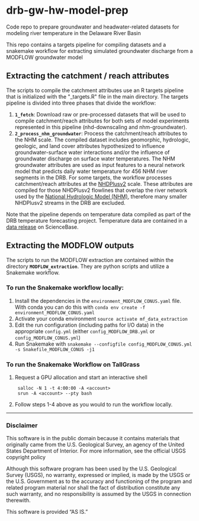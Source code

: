 # drb-gw-hw-model-prep
Code repo to prepare groundwater and headwater-related datasets for modeling river temperature in the Delaware River Basin

This repo contains a targets pipeline for compiling datasets and a snakemake workflow for extracting simulated groundwater discharge from a MODFLOW groundwater model

## Extracting the catchment / reach attributes
The scripts to compile the catchment attributes use an R targets pipeline that is initialized with the "_targets.R" file in the main directory. The targets pipeline is divided into three phases that divide the workflow:

1. **`1_fetch`**: Download raw or pre-processed datasets that will be used to compile catchment/reach attributes for both sets of model experiments represented in this pipeline (nhd-downscaling and nhm-groundwater).
3. **`2_process_nhm_groundwater`**: Process the catchment/reach attributes to the NHM scale. The compiled dataset includes geomorphic, hydrologic, geologic, and land cover attributes hypothesized to influence groundwater-surface water interactions and/or the influence of groundwater discharge on surface water temperatures. The NHM groundwater attributes are used as input features to a neural network model that predicts daily water temperature for 456 NHM river segments in the DRB. For some targets, the workflow processes catchment/reach attributes at the [NHDPlusv2](https://www.epa.gov/waterdata/get-nhdplus-national-hydrography-dataset-plus-data#Download) scale. These attributes are compiled for those NHDPlusv2 flowlines  that overlap the river network used by the [National Hydrologic Model (NHM)](https://www.sciencebase.gov/catalog/item/4f4e4773e4b07f02db47e234), therefore many smaller NHDPlusv2 streams in the DRB are excluded.

Note that the pipeline depends on temperature data compiled as part of the DRB temperature forecasting project. Temperature data are contained in a [data release](https://www.sciencebase.gov/catalog/item/623e4418d34e915b67d7dd78) on ScienceBase.


## Extracting the MODFLOW outputs
The scripts to run the MODFLOW extraction are contained within the directory **`MODFLOW_extraction`**. They are python scripts and utilize a Snakemake workflow.

### To run the Snakemake workflow locally:

1. Install the dependencies in the `environment_MODFLOW_CONUS.yaml` file. With conda you can do this with `conda env create -f environment_MODFLOW_CONUS.yaml`
2. Activate your conda environment `source activate mf_data_extraction`
3. Edit the run configuration (including paths for I/O data) in the appropriate `config.yml` (either `config_MODFLOW_DRB.yml` or `config_MODFLOW_CONUS.yml`)
4. Run Snakemake with `snakemake --configfile config_MODFLOW_CONUS.yml -s Snakefile_MODFLOW_CONUS -j1`

### To run the Snakemake Workflow on TallGrass
1. Request a GPU allocation and start an interactive shell

        salloc -N 1 -t 4:00:00 -A <account>
        srun -A <account> --pty bash

2. Follow steps 1-4 above as you would to run the workflow locally. 

___

### Disclaimer
This software is in the public domain because it contains materials that originally came from the U.S. Geological Survey, an agency of the United States Department of Interior. For more information, see the official USGS copyright policy

Although this software program has been used by the U.S. Geological Survey (USGS), no warranty, expressed or implied, is made by the USGS or the U.S. Government as to the accuracy and functioning of the program and related program material nor shall the fact of distribution constitute any such warranty, and no responsibility is assumed by the USGS in connection therewith.

This software is provided “AS IS.”
